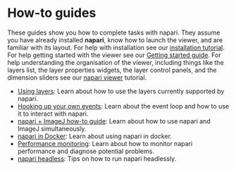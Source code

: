 # How-to guides

These guides show you how to complete tasks with napari. They assume you have
already installed **napari**, know how to launch the viewer, and are familiar
with its layout. For help with installation see our
[installation tutorial](../tutorials/fundamentals/installation). For help
getting started with the viewer see our
[Getting started guide](../tutorials/fundamentals/getting_started). For
help understanding the organisation of the viewer, including things like the
layers list, the layer properties widgets, the layer control panels, and the
dimension sliders see our [napari viewer](../tutorials/fundamentals/viewer)
tutorial.

- [Using layers](layers/index): Learn about how to use the layers currently
supported by napari.
- [Hooking up your own events](./connecting_events): Learn about the event loop
and how to use it to interact with napari.
- [napari + ImageJ how-to guide](./napari_imageJ): Learn about how to use napari
and ImageJ simultaneously.
- [napari in Docker](./docker): Learn about using napari in docker.
- [Performance monitoring](./perfmon): Learn about how to monitor napari
performance and diagnose potential problems.
- [napari headless](./headless.md): Tips on how to run napari headlessly.
